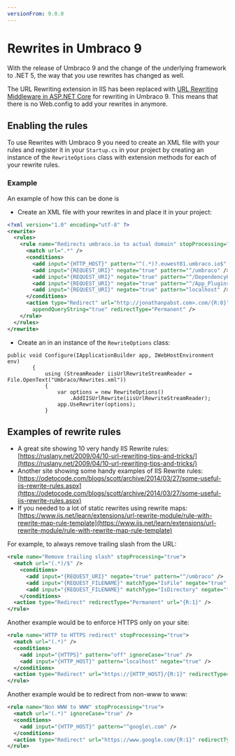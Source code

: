 ```yaml
---
versionFrom: 9.0.0
---
```


# Rewrites in Umbraco 9

With the release of Umbraco 9 and the change of the underlying framework to .NET 5, the way that you use rewrites has changed as well.

The URL Rewriting extension in IIS has been replaced with [URL Rewriting Middleware in ASP.NET Core](https://docs.microsoft.com/en-us/aspnet/core/fundamentals/url-rewriting?view=aspnetcore-5.0) for rewriting in Umbraco 9.
This means that there is no Web.config to add your rewrites in anymore.

## Enabling the rules

To use Rewrites with Umbraco 9 you need to create an XML file with your rules and register it in your `Startup.cs` in your project by creating an instance of the `RewriteOptions` class with extension methods for each of your rewrite rules.

### Example

An example of how this can be done is

- Create an XML file with your rewrites in and place it in your project:

```xml
<?xml version="1.0" encoding="utf-8" ?>
<rewrite>
  <rules>
    <rule name="Redirects umbraco.io to actual domain" stopProcessing="true">
      <match url=".*" />
      <conditions>
        <add input="{HTTP_HOST}" pattern="^(.*)?.euwest01.umbraco.io$" />
        <add input="{REQUEST_URI}" negate="true" pattern="^/umbraco" />
        <add input="{REQUEST_URI}" negate="true" pattern="^/DependencyHandler.axd" />
        <add input="{REQUEST_URI}" negate="true" pattern="^/App_Plugins" />
        <add input="{REQUEST_URI}" negate="true" pattern="localhost" />
      </conditions>
      <action type="Redirect" url="http://jonathanpabst.com>.com/{R:0}"
        appendQueryString="true" redirectType="Permanent" />
    </rule>
  </rules>
</rewrite>
```

- Create an in an instance of the `RewriteOptions` class:

```Csharp
public void Configure(IApplicationBuilder app, IWebHostEnvironment env)
        {
            using (StreamReader iisUrlRewriteStreamReader = File.OpenText("Umbraco/Rewrites.xml"))
            {
                var options = new RewriteOptions()
                    .AddIISUrlRewrite(iisUrlRewriteStreamReader);
                app.UseRewriter(options);
            }
```

## Examples of rewrite rules

* A great site showing 10 very handy IIS Rewrite rules: [https://ruslany.net/2009/04/10-url-rewriting-tips-and-tricks/](https://ruslany.net/2009/04/10-url-rewriting-tips-and-tricks/)
* Another site showing some handy examples of IIS Rewrite rules: [https://odetocode.com/blogs/scott/archive/2014/03/27/some-useful-iis-rewrite-rules.aspx](https://odetocode.com/blogs/scott/archive/2014/03/27/some-useful-iis-rewrite-rules.aspx)
* If you needed to a lot of static rewrites using rewrite maps: [https://www.iis.net/learn/extensions/url-rewrite-module/rule-with-rewrite-map-rule-template](https://www.iis.net/learn/extensions/url-rewrite-module/rule-with-rewrite-map-rule-template)

For example, to always remove trailing slash from the URL:

```xml
<rule name="Remove trailing slash" stopProcessing="true">
  <match url="(.*)/$" />
    <conditions>      
      <add input="{REQUEST_URI}" negate="true" pattern="^/umbraco" />
      <add input="{REQUEST_FILENAME}" matchType="IsFile" negate="true" />
      <add input="{REQUEST_FILENAME}" matchType="IsDirectory" negate="true" />
    </conditions>
  <action type="Redirect" redirectType="Permanent" url="{R:1}" />
</rule>
```

Another example would be to enforce HTTPS only on your site:

```xml
<rule name="HTTP to HTTPS redirect" stopProcessing="true">
  <match url="(.*)" />
  <conditions>
    <add input="{HTTPS}" pattern="off" ignoreCase="true" />
    <add input="{HTTP_HOST}" pattern="localhost" negate="true" />
  </conditions>
  <action type="Redirect" url="https://{HTTP_HOST}/{R:1}" redirectType="Permanent" />
</rule>
```

Another example would be to redirect from non-www to www:

```xml
<rule name="Non WWW to WWW" stopProcessing="true">
  <match url="(.*)" ignoreCase="true" />
  <conditions>
    <add input="{HTTP_HOST}" pattern="^google\.com" />
  </conditions>
  <action type="Redirect" url="https://www.google.com/{R:1}" redirectType="Permanent" />
</rule>
```
